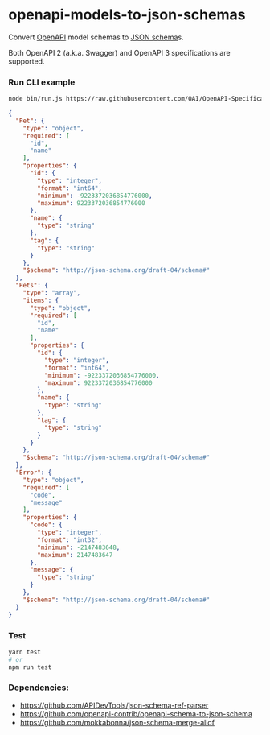 # openapi-models-to-json-schemas

Convert [OpenAPI](https://swagger.io/docs/specification/about) model schemas to [JSON schema](https://json-schema.org)s.

Both OpenAPI 2 (a.k.a. Swagger) and OpenAPI 3 specifications are supported.

### Run CLI example
```bash
node bin/run.js https://raw.githubusercontent.com/OAI/OpenAPI-Specification/master/examples/v3.0/petstore.yaml
```

```json
{
  "Pet": {
    "type": "object",
    "required": [
      "id",
      "name"
    ],
    "properties": {
      "id": {
        "type": "integer",
        "format": "int64",
        "minimum": -9223372036854776000,
        "maximum": 9223372036854776000
      },
      "name": {
        "type": "string"
      },
      "tag": {
        "type": "string"
      }
    },
    "$schema": "http://json-schema.org/draft-04/schema#"
  },
  "Pets": {
    "type": "array",
    "items": {
      "type": "object",
      "required": [
        "id",
        "name"
      ],
      "properties": {
        "id": {
          "type": "integer",
          "format": "int64",
          "minimum": -9223372036854776000,
          "maximum": 9223372036854776000
        },
        "name": {
          "type": "string"
        },
        "tag": {
          "type": "string"
        }
      }
    },
    "$schema": "http://json-schema.org/draft-04/schema#"
  },
  "Error": {
    "type": "object",
    "required": [
      "code",
      "message"
    ],
    "properties": {
      "code": {
        "type": "integer",
        "format": "int32",
        "minimum": -2147483648,
        "maximum": 2147483647
      },
      "message": {
        "type": "string"
      }
    },
    "$schema": "http://json-schema.org/draft-04/schema#"
  }
}
```

### Test
```bash
yarn test
# or
npm run test
```

### Dependencies:
- https://github.com/APIDevTools/json-schema-ref-parser
- https://github.com/openapi-contrib/openapi-schema-to-json-schema
- https://github.com/mokkabonna/json-schema-merge-allof